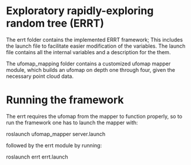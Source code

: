 # Exploratory rapidly-exploring random tree (ERRT)

The errt folder contains the implemented ERRT framework; This includes the launch file to facilitate easier modification of the variables. The launch file contains all the internal variables and a description for the them.

The ufomap_mapping folder contains a customized ufomap mapper module, which builds an ufomap on depth one through four, given the necessary point cloud data.

# Running the framework

The errt requires the ufomap from the mapper to function properly, so to run the framework one has to launch the mapper with:

roslaunch ufomap_mapper server.launch

followed by the errt module by running:

roslaunch errt errt.launch
